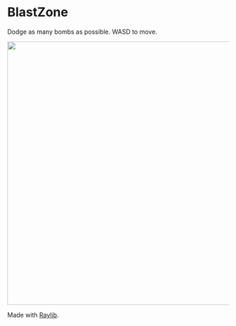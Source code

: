 # BlastZone

Dodge as many bombs as possible. WASD to move.

<p align="center">
  <img src="gameplay.gif" width="600" />
</p>

Made with [Raylib](https://www.raylib.com/).
